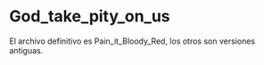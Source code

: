 # God_take_pity_on_us

El archivo definitivo es Pain_it_Bloody_Red, los otros son versiones antiguas.

